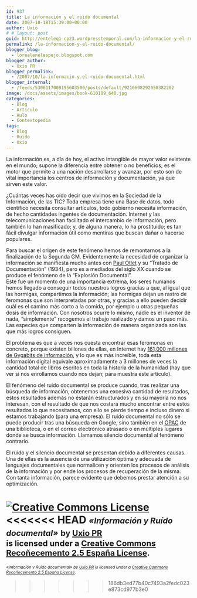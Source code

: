 ```yaml
---
id: 937
title: La información y el ruido documental
date: 2007-10-18T15:39:00+00:00
author: Uxio
# # layout: post
guid: http://enteleq1-cp23.wordpresstemporal.com/la-informacion-y-el-ruido-documental/
permalink: /la-informacion-y-el-ruido-documental/
blogger_blog:
  - lorealenelespejo.blogspot.com
blogger_author:
  - Uxio PR
blogger_permalink:
  - /2007/10/la-informacin-y-el-ruido-documental.html
blogger_internal:
  - /feeds/5306117009195603500/posts/default/9216608292050382202
image: /docs/assets/images/book-610189_640.jpg
categories:
  - Blog
  - Artículo
  - Aulo
  - Contextopedia
tags:
  - Blog
  - Ruido
  - Uxio
---
```

La información es, a día de hoy, el activo intangible de mayor valor existente en el mundo; supone la diferencia entre obtener o no beneficios; es el motor que permite a una nación desarrollarse y avanzar, por esto son de vital importancia los centros de información y documentación, ya que sirven este valor.

¿Cuántas veces has oído decir que vivimos en la Sociedad de la Información, de las TIC? Toda empresa tiene una Base de datos, todo científico necesita consultar artículos, todo gobierno necesita información, de hecho cantidades ingentes de documentación. Internet y las telecomunicaciones han facilitado el intercambio de información, pero también lo han masificado; y, de alguna manera, lo ha prostituido; es tan fácil divulgar información útil como mentiras que buscan dañar o hacerse populares.

Para buscar el origen de este fenómeno hemos de remontarnos a la finalización de la Segunda GM. Evidentemente la necesidad de organizar la información se manifiesta mucho antes con [Paul Otlet](http://es.wikipedia.org/wiki/Paul_Otlet) y su “Tratado de Documentación” (1934), pero es a mediados del siglo XX cuando se produce el fenómeno de la “Explosión Documental”.  
Este fue un momento de una importancia extrema, los seres humanos hemos llegado a conseguir todos nuestros logros gracias a que, al igual que las hormigas, compartimos la información; las hormigas dejan un rastro de feromonas que son interpretadas por otras, y gracias a ello pueden decidir cuál es el camino más corto a la comida, por ejemplo u otras pequeñas dosis de información. Con nosotros ocurre lo mismo, nadie es el inventor de nada, “simplemente” recogemos el trabajo realizado y damos un paso más. Las especies que comparten la información de manera organizada son las que más logros consiguen.

El problema es que a veces nos cuesta encontrar esas feromonas en concreto, porque existen billones de ellas, en Internet hay [161,000 millones de Gygabits de información](http://click2check.wordpress.com/2007/07/04/%C3%82%C2%BFque-cantidad-de-informacion-tiene-internet/), y lo que es más increíble, toda esta información digital equivale aproximadamente a 3 millones de veces la cantidad total de libros escritos en toda la historia de la humanidad (hay que ver si nos enrollamos cuando nos dejan; para muestra este artículo).

El fenómeno del ruido documental se produce cuando, tras realizar una búsqueda de información, obtenemos una excesiva cantidad de resultados, estos resultados además no estarán estructurados y en su mayoría no nos interesan, con el resultado de que nos costará mucho encontrar entre estos resultados lo que necesitamos, con ello se pierde tiempo e incluso dinero si estamos trabajando (para una empresa). El ruido documental no sólo se puede producir tras una búsqueda en Google, sino también en el [OPAC](http://rebiun.crue.org/cgi-bin/abnetop/X16918/ID1990295686?ACC=101) de una biblioteca, o en el correo electrónico atrasado o en múltiples lugares donde se busca información. Llamamos silencio documental al fenómeno contrario.

El ruido y el silencio documental se presentan debido a diferentes causas. Una de ellas es la ausencia de una utilización óptima y adecuada de lenguajes documentales que normalicen y orienten los procesos de análisis de la información y por ende los procesos de recuperación de la misma. Con tanta información, parece evidente que debemos prestar atención a su optimización.

<a href="http://creativecommons.org/licenses/by/2.5/es/" rel="license"><img style="border-width: 0pt;" src="http://i.creativecommons.org/l/by/2.5/es/80x15.png" alt="Creative Commons License" /></a>  
<<<<<<< HEAD
<span style="font-style: italic; font-size: 78%;">«Información y Ruído documental»</span> <span style="font-size: 78%;">by [Uxio PR](http://www.blogger.com/profile/16561070545784607328)<br /> is licensed under a [Creative Commons Recoñecemento 2.5 España License](http://creativecommons.org/licenses/by/2.5/es/).</span>
=======
<span style="font-style: italic; font-size: 78%;">«Información y Ruído documental» by [Uxio PR](http://www.blogger.com/profile/16561070545784607328) is licensed under a [Creative Commons Recoñecemento 2.5 España License](http://creativecommons.org/licenses/by/2.5/es/).
>>>>>>> 186db3ed77b40c7493a2fedc023e873cd977b3e0
